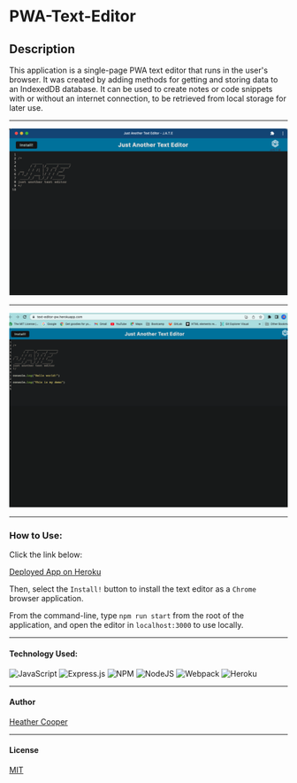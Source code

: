 # PWA-Text-Editor

## Description

This application is a single-page PWA text editor that runs in the user's browser. It was created by adding methods for getting and storing data to an IndexedDB database. It can be used to create notes or code snippets with or without an internet connection, to be retrieved from local storage for later use.

---

![Demo-App-Homescreen-image](Demo-home-screen.png)

---

![App-demo-heroku-image](app-demo-heroku-image.png)

---

### How to Use:

Click the link below:

[Deployed App on Heroku](https://text-editor-pw.herokuapp.com/)

Then, select the `Install!` button to install the text editor as a `Chrome` browser application.

From the command-line, type `npm run start` from the root of the application, and open the editor in `localhost:3000` to use locally.

---

#### Technology Used:

![JavaScript](https://img.shields.io/badge/javascript-%23323330.svg?logo=javascript&logoColor=%23F7DF1E)
![Express.js](https://img.shields.io/badge/express.js-%23404d59.svg?logo=express&logoColor=%2361DAFB)
![NPM](https://img.shields.io/badge/NPM-%23000000.svg?logo=npm&logoColor=wheat)
![NodeJS](https://img.shields.io/badge/node.js-6DA55F?logo=node.js&logoColor=wheat)
![Webpack](https://img.shields.io/badge/webpack-%238DD6F9.svg?logo=webpack&logoColor=black)
![Heroku](https://img.shields.io/badge/heroku-%23430098.svg?logo=heroku&logoColor=wheat)


---

#### Author

[Heather Cooper](https://github.com/cheribc)


---

#### License

[MIT](LICENSE)